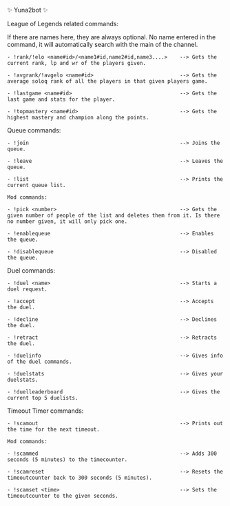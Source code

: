 ✨ Yuna2bot ✨

League of Legends related commands:

If there are names here, they are always optional. No name entered in the command, it will automatically search with the main of the channel.

    - !rank/!elo <name#id>/<name1#id,name2#id,name3....>    --> Gets the current rank, lp and wr of the players given.

    - !avgrank/!avgelo <name#id>                            --> Gets the average soloq rank of all the players in that given players game.

    - !lastgame <name#id>                                   --> Gets the last game and stats for the player.

    - !topmastery <name#id>                                 --> Gets the highest mastery and champion along the points.



Queue commands:

    - !join                                                 --> Joins the queue.

    - !leave                                                --> Leaves the queue.

    - !list                                                 --> Prints the current queue list.

    Mod commands:
    
    - !pick <number>                                        --> Gets the given number of people of the list and deletes them from it. Is there no number given, it will only pick one.

    - !enablequeue                                          --> Enables the queue.

    - !disablequeue                                         --> Disabled the queue.


Duel commands:

    - !duel <name>                                          --> Starts a duel request.

    - !accept                                               --> Accepts the duel.

    - !decline                                              --> Declines the duel.
    
    - !retract                                              --> Retracts the duel.

    - !duelinfo                                             --> Gives info of the duel commands.

    - !duelstats                                            --> Gives your duelstats.

    - !duelleaderboard                                      --> Gives the current top 5 duelists.


Timeout Timer commands:

    - !scamout                                              --> Prints out the time for the next timeout.

    Mod commands:

    - !scammed                                              --> Adds 300 seconds (5 minutes) to the timecounter.

    - !scamreset                                            --> Resets the timeoutcounter back to 300 seconds (5 minutes).

    - !scamset <time>                                       --> Sets the timeoutcounter to the given seconds.
